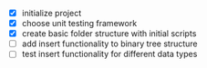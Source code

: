 - [x] initialize project
- [x] choose unit testing framework
- [x] create basic folder structure with initial scripts
- [ ] add insert functionality to binary tree structure
- [ ] test insert functionality for different data types
